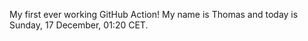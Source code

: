 My first ever working GitHub Action!
My name is Thomas and today is Sunday, 17 December, 01:20 CET. 
